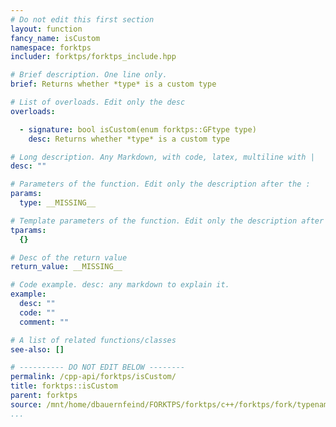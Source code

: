 ```yaml
---
# Do not edit this first section
layout: function
fancy_name: isCustom
namespace: forktps
includer: forktps/forktps_include.hpp

# Brief description. One line only.
brief: Returns whether *type* is a custom type

# List of overloads. Edit only the desc
overloads:

  - signature: bool isCustom(enum forktps::GFtype type)
    desc: Returns whether *type* is a custom type

# Long description. Any Markdown, with code, latex, multiline with |
desc: ""

# Parameters of the function. Edit only the description after the :
params:
  type: __MISSING__

# Template parameters of the function. Edit only the description after the :
tparams:
  {}

# Desc of the return value
return_value: __MISSING__

# Code example. desc: any markdown to explain it.
example:
  desc: ""
  code: ""
  comment: ""

# A list of related functions/classes
see-also: []

# ---------- DO NOT EDIT BELOW --------
permalink: /cpp-api/forktps/isCustom/
title: forktps::isCustom
parent: forktps
source: /mnt/home/dbauernfeind/FORKTPS/forktps/c++/forktps/fork/typenames.hpp
...
```


